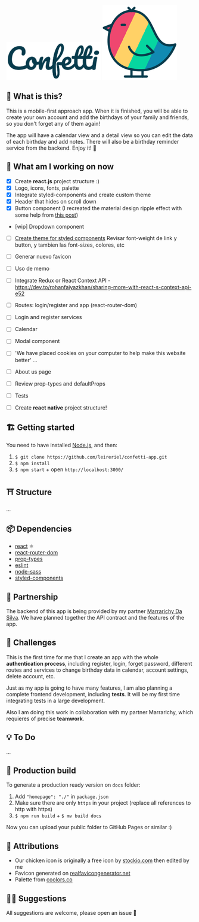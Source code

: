 <img src="/src/assets/confetti.png" alt="Confetti" height="100px"> ![Confetti logo](/src/assets/chicken.svg)

<!-- Create your account now! ➜ (link) -->

## 👀 What is this?

This is a mobile-first approach app. When it is finished, you will be able to create your own account and add the birthdays of your family and friends, so you don't forget any of them again!

The app will have a calendar view and a detail view so you can edit the data of each birthday and add notes. There will also be a birthday reminder service from the backend. Enjoy it! 🥳

## 📅 What am I working on now

- [x] Create **react.js** project structure :)
- [x] Logo, icons, fonts, palette
- [x] Integrate styled-components and create custom theme
- [x] Header that hides on scroll down
- [x] Button component (I recreated the material design ripple effect with some help from [this post](https://dev.to/rohanfaiyazkhan/recreating-the-material-design-ripple-effect-in-react-54p))
- [wip] Dropdown component
- [ ] [Create theme for styled components](https://dev.to/aromanarguello/how-to-use-themes-in-styled-components-49h) Revisar font-weight de link y button, y tambien las font-sizes, colores, etc
- [ ] Generar nuevo favicon
- [ ] Uso de memo
- [ ] Integrate Redux or React Context API - https://dev.to/rohanfaiyazkhan/sharing-more-with-react-s-context-api-e52
- [ ] Routes: login/register and app (react-router-dom)
- [ ] Login and register services
- [ ] Calendar
- [ ] Modal component
- [ ] 'We have placed cookies on your computer to help make this website better'
...
- [ ] About us page
- [ ] Review prop-types and defaultProps
- [ ] Tests

- [ ] Create **react native** project structure!

## 🏗️ Getting started

You need to have installed [Node.js](https://nodejs.org/), and then:

1. `$ git clone https://github.com/leireriel/confetti-app.git`
2. `$ npm install`
3. `$ npm start` + open `http://localhost:3000/`

## ⛩️ Structure

...

## 📦 Dependencies

* [react](https://www.npmjs.com/package/react) ⚛ 
* [react-router-dom](https://www.npmjs.com/package/react-router-dom)
* [prop-types](https://www.npmjs.com/package/prop-types)
* [eslint](https://www.npmjs.com/package/eslint)
* [node-sass](https://www.npmjs.com/package/node-sass)
* [styled-components](https://www.npmjs.com/package/styled-components)

## 🤝 Partnership

The backend of this app is being provided by my partner [Marrarichy Da Silva](https://github.com/scatt89).
We have planned together the API contract and the features of the app.

## 💪 Challenges

This is the first time for me that I create an app with the whole **authentication process**, including register, login, forget password, different routes and services to change birthday data in calendar, account settings, delete account, etc.

Just as my app is going to have many features, I am also planning a complete frontend development, including **tests**. It will be my first time integrating tests in a large development.

Also I am doing this work in collaboration with my partner Marrarichy, which requieres of precise **teamwork**.

## 💡 To Do

...
<!-- Tests -->
<!-- React native or WPA :) -->

## 🔧 Production build

To generate a production ready version on `docs` folder:

1. Add `"homepage": "./"` in `package.json`
2. Make sure there are only `https` in your project (replace all references to http with https)
3. `$ npm run build` + `$ mv build docs`

Now you can upload your public folder to GitHub Pages or similar :)

## 🎨 Attributions
* Our chicken icon is originally a free icon by [stockio.com](https://www.stockio.com/) then edited by me
* Favicon generated on [realfavicongenerator.net](https://realfavicongenerator.net/)
* Palette from [coolors.co](https://coolors.co/)

## 🤜🤛 Suggestions

All suggestions are welcome, please open an issue 💜
